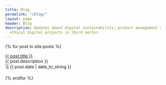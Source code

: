 ```yaml
---
title: Blog
permalink: "/blog/"
layout: page
header: Blog
description: Updates about digital sustainability, product management and running
  ethical digital projects in third sector.
---
```


{% for post in site.posts %}
  <p><a href="{{ post.url }}">{{ post.title }}</a><br>
  {{ post.description }}<br>
  🗓 {{ post.date | date_to_string }}</p>
{% endfor %}